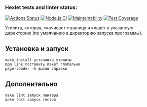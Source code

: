 ### Hexlet tests and linter status:
[![Actions Status](https://github.com/skhrv/frontent-testing-react-project-lvl1/workflows/hexlet-check/badge.svg)](https://github.com/skhrv/frontent-testing-react-project-lvl1/actions) [![Node.js CI](https://github.com/skhrv/frontent-testing-react-project-lvl1/actions/workflows/main.yml/badge.svg)](https://github.com/skhrv/frontent-testing-react-project-lvl1/actions/workflows/main.yml) [![Maintainability](https://api.codeclimate.com/v1/badges/c4e10fd645122c857b2e/maintainability)](https://codeclimate.com/github/skhrv/frontent-testing-react-project-lvl1/maintainability) [![Test Coverage](https://api.codeclimate.com/v1/badges/c4e10fd645122c857b2e/test_coverage)](https://codeclimate.com/github/skhrv/frontent-testing-react-project-lvl1/test_coverage)

Утилита, которая, скачивает страницу и кладёт в указанную директорию (по умолчанию в директорию запуска программы).

## Установка и запуск
```
make install установка утилиты
npm link поставить пакет глобально
page-loader -h вызов справки
```
## Дополнительно
```
make lint запуск линтера
make test запуск тестов
```